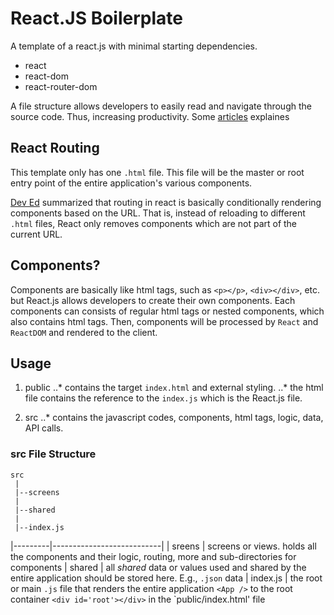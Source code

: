 # React.JS Boilerplate

A template of a react.js with minimal starting dependencies.

+ react
+ react-dom
+ react-router-dom

A file structure allows developers to easily read and navigate through the source code. Thus, increasing productivity. Some [articles]() explaines 

## React Routing

This template only has one `.html` file. This file will be the master or root entry point of the entire application's various components.

[Dev Ed](https://www.youtube.com/watch?v=Law7wfdg_ls&ab_channel=DevEd) summarized that routing in react is basically conditionally rendering components based on the URL. That is, instead of reloading to different `.html` files, React only removes components which are not part of the current URL.

## Components?

Components are basically like html tags, such as `<p></p>`, `<div></div>`, etc. but React.js allows developers to create their own components. Each components can consists of regular html tags or nested components, which also contains html tags. Then, components will be processed by `React` and `ReactDOM` and rendered to the client.


## Usage 

1. public
..* contains the target `index.html` and external styling.
..* the html file contains the reference to the `index.js` which is the React.js file.

2. src
..* contains the javascript codes, components, html tags, logic, data, API calls.

### src File Structure

```
src
 |
 |--screens
 |
 |--shared
 |
 |--index.js
```

|---------|---------------------------|
| sreens  | screens or views. holds all the components and their logic, routing, more and sub-directories for components
| shared  | all *shared* data or values used and shared by the entire application should be stored here. E.g., `.json` data
| index.js  | the root or main `.js` file that renders the entire application `<App />` to the root container `<div id='root'></div>` in the `public/index.html' file
